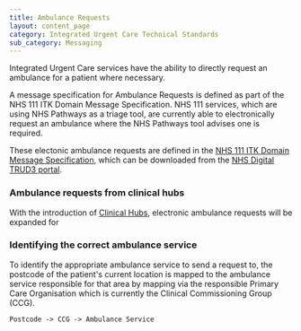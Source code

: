 ```yaml
---
title: Ambulance Requests
layout: content_page
category: Integrated Urgent Care Technical Standards
sub_category: Messaging
---
```


Integrated Urgent Care services have the ability to directly request an ambulance for a patient where necessary.

A message specification for Ambulance Requests is defined as part of the NHS 111 ITK Domain Message Specification. NHS 111 services, which are using NHS Pathways as a triage tool, are currently able to electronically  request an ambulance where the NHS Pathways tool advises one is required.

These electonic ambulance requests are defined in the [NHS 111 ITK Domain Message Specification](https://isd.hscic.gov.uk/trud3/user/authenticated/group/0/pack/1/subpack/192/releases), which can be downloaded from the [NHS Digital TRUD3 portal](https://isd.hscic.gov.uk/).



### Ambulance requests from clinical hubs

With the introduction of [Clinical Hubs](../integrated-urgent-care/clinical-hubs), electronic ambulance requests will be expanded for



### Identifying the correct ambulance service

To identify the appropriate ambulance service to send a request to, the postcode of the patient's current location is mapped to the ambulance service responsible for that area by mapping via the responsible Primary Care Organisation which is currently the Clinical Commissioning Group (CCG).

`Postcode -> CCG -> Ambulance Service`


